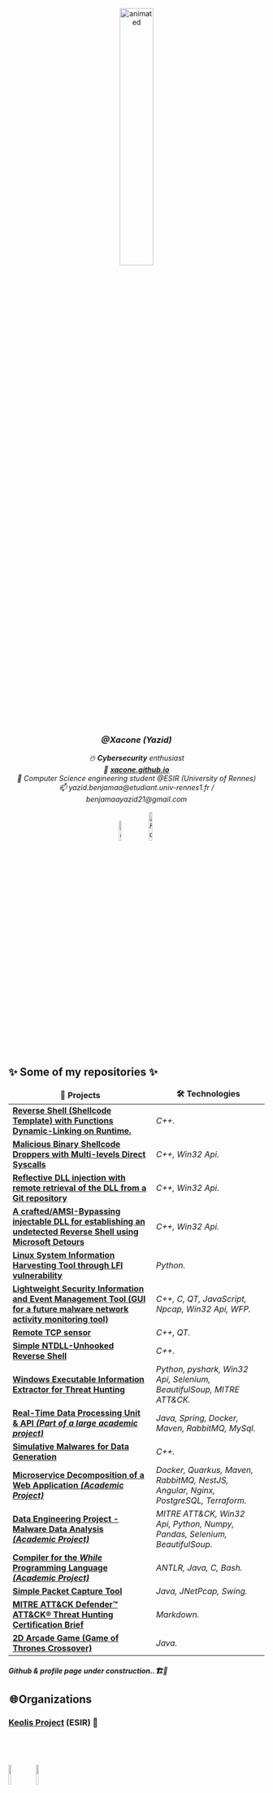 <p align="center">
  <img src="https://media.tenor.com/bCfpwMjfAi0AAAAC/cat-typing.gif" alt="animated" width="36%"/>
</p>

<div align="center"><i>
<h3> @Xacone (Yazid) </h3>
☃️ <b>Cybersecurity</b> enthusiast <br>
  🌠 <b><a href="https://xacone.github.io">xacone.github.io</a></b><br>
👾 Computer Science engineering student @ESIR (University of Rennes) <br>
📫 yazid.benjamaa@etudiant.univ-rennes1.fr / benjamaayazid21@gmail.com <br><br>
<a href="https://www.linkedin.com/in/yazid-benjamaa/" target="_blank"><img src="https://img.shields.io/badge/LinkedIn-%230077B5.svg?&style=flat-square&logo=linkedin&logoColor=white" alt="LinkedIn" width="10%"></a>
<a href="https://app.hackthebox.com/users/1400723"><img src="https://img.shields.io/badge/-HackTheBox-%239FEF00?style=for-the-badge&logo=hackthebox&logoColor=white" alt="HackTheBox" width="12%"></a>
<br></div>
</i>

<h2> ✨ Some of my repositories ✨ </h2>
<table>
  <thead align="center">
    <tr border: none;>
      <td><b>📘 Projects</b></td>
      <td><b>🛠️ Technologies</b></td>
    </tr>
  </thead>


   <tr>
      <td><a href="https://github.com/Xacone/DynamicLinkingReverseShell"><b>Reverse Shell (Shellcode Template) with Functions Dynamic-Linking on Runtime.</b></a></td>
      <td><i>C++.</i></td>
    </tr>
  <tr>
   <tr>
      <td><a href=""><b>Malicious Binary Shellcode Droppers with Multi-levels Direct Syscalls</b></a></td>
      <td><i>C++, Win32 Api.</i></td>
    </tr>
  <tr>
      <td><a href="https://github.com/Xacone/RemoteReflectiveDLLInjection"><b>Reflective DLL injection with remote retrieval of the DLL from a Git repository</b></a></td>
      <td><i>C++, Win32 Api.</i></td>
    </tr>
    <tr>
      <td><a href="https://github.com/Xacone/AMSI-DLL-Injection"><b>A crafted/AMSI-Bypassing injectable DLL for establishing an undetected Reverse Shell using Microsoft Detours</b></a></td>
      <td><i>C++, Win32 Api.</i></td>
    </tr>
    <tr>
      <td><a href="https://github.com/Xacone/Linux-LFI-Harvester"><b>Linux System Information Harvesting Tool through LFI vulnerability</b></a></td>
      <td><i>Python.</i></td>
    </tr>
    <tr>
      <td><a href="https://github.com/Xacone/Sprototype_Base_x64_Malware_Analysis"><b>Lightweight Security Information and Event Management Tool (GUI for a future malware network activity monitoring tool)</b></a></td>
      <td><i>C++, C, QT, JavaScript, Npcap, Win32 Api, WFP.</i></td>
  </tr> 
  <tr>
      <td><a href="https://github.com/Xacone/Sproto_Agent_WinX64"><b>Remote TCP sensor</b></a></td>
      <td><i>C++, QT.</i></td>
  </tr>
    <tr>
      <td><a href="https://github.com/Xacone/REMOTE-DLL-UNHOOKER"><b>Simple NTDLL-Unhooked Reverse Shell</b></a></td>
      <td><i>C++.</i></td>
    </tr>
    <tr>
        <td><a href="https://github.com/Xacone/ProcessExtractorCTI/tree/main"><b>Windows Executable Information Extractor for Threat Hunting</b></a></td>
        <td><i>Python, pyshark, Win32 Api, Selenium, BeautifulSoup, MITRE ATT&CK.</i></td>
    </tr>
    <tr>
      <td><a href="https://github.com/ESIR2-PROJET-KEOLIS/processing-storage-unit"><b>Real-Time Data Processing Unit & API<i> (Part of a large academic project)</i></b></a></td>
      <td><i>Java, Spring, Docker, Maven, RabbitMQ, MySql.</i></td>
    </tr>
    <tr>
      <td><a href="https://github.com/Xacone/SimulativeMalwares"><b>Simulative Malwares for Data Generation</i></b></a></td>
      <td><i>C++.</i></td>
    </tr>
    <tr>
      <td><a href="https://gitlab.istic.univ-rennes1.fr/ybenjamaa/esir-al-s7-projet"><b>Microservice Decomposition of a Web Application <i>(Academic Project)</i></b></a></td>
      <td><i>Docker, Quarkus, Maven, RabbitMQ, NestJS, Angular, Nginx, PostgreSQL, Terraform.</i></td>
    </tr>
    <tr>
      <td><a href="https://github.com/Xacone/DE_MALWARE_DATA_ANALYSER"><b>Data Engineering Project - Malware Data Analysis <i>(Academic Project)</i></b></a></td>
      <td><i>MITRE ATT&CK, Win32 Api, Python, Numpy, Pandas, Selenium, BeautifulSoup.</i></td>
    </tr>
    <tr>
      <td><a href=""><b>Compiler for the <i>While</i> Programming Language<i> (Academic Project)</i></b></a></td>
      <td><i>ANTLR, Java, C, Bash.</i></td>
    </tr>
    <tr>
      <td><a href="https://github.com/Xacone/simple-java-packet-capture-tool"><b>Simple Packet Capture Tool</b></a></td>
      <td><i>Java, JNetPcap, Swing.</i></td>
    </tr>
    <tr>
      <td><a href="https://github.com/Xacone/COURSES-NOTES/blob/main/MITRE%20ATT%26CK%20Defender%E2%84%A2%20ATT%26CK%C2%AE%20Threat%20Hunting%20083450e37daa46a5b6c90c82736378fd.md"><b>MITRE ATT&CK Defender™ ATT&CK® Threat Hunting Certification Brief</b></a></td>
      <td><i>Markdown.</i></td>
    </tr>
        <tr>
      <td><a href=""><b> 2D Arcade Game (Game of Thrones Crossover)</b></a></td>
      <td><i>Java.</i></td>
    </tr>
  </tbody>
</table>
<h4><i>Github & profile page under construction..🏗️🚧</i></h4>

<h2> 🌐 Organizations  </h2>
<h3><b><a href="https://github.com/ESIR2-PROJET-KEOLIS">Keolis Project</a> (ESIR) 🚌

<br><br>
<!--<img align="center" src="https://github-readme-stats.vercel.app/api?username=Xacone&include_all_commits=true&count_private=true&show_icons=true&line_height=20&title_color=2B5BBD&icon_color=1124BB&text_color=A1A1A1&bg_color=0,000000,130F40" alt="my Github Stats"/>-->

<img src="https://esir.univ-rennes.fr/sites/esir.univ-rennes.fr/files/esir.png" width="10%">
<img src="https://univ-rennes.nous-recrutons.fr/wp-content/uploads/sites/320/2020/05/UNIRENNES_LOGOnoir_0.png" width="10%">
